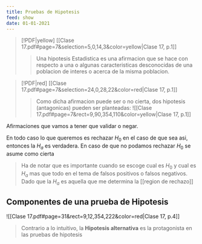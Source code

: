 ```yaml
---
title: Pruebas de Hipotesis
feed: show
date: 01-01-2021
---
```


> [!PDF|yellow] [[Clase 17.pdf#page=7&selection=5,0,14,3&color=yellow|Clase 17, p.1]]
> > Una hipotesis Estadistica es una afirmacion que se hace con respecto a una o algunas caracteristicas desconocidas de una poblacion de interes o acerca de la misma poblacion.


> [!PDF|red] [[Clase 17.pdf#page=7&selection=24,0,28,22&color=red|Clase 17, p.1]]
> > Como dicha afirmacion puede ser o no cierta, dos hipotesis (antagonicas) pueden ser planteadas:
![[Clase 17.pdf#page=7&rect=9,90,354,110&color=yellow|Clase 17, p.1]]

Afirmaciones que vamos a tener que validar o negar. 

En todo caso lo que queremos es rechazar $H_0$ en el caso de que sea asi, entonces la $H_a$ es verdadera. En caso de que no podamos rechazar $H_0$ se asume como cierta

> Ha de notar que es importante cuando se escoge cual es $H_0$ y cual es $H_a$ mas que todo en el tema de falsos positivos o falsos negativos. Dado que la $H_a$ es aquella que me determina la [[region de rechazo]]

## Componentes de una prueba de Hipotesis
![[Clase 17.pdf#page=31&rect=9,12,354,222&color=red|Clase 17, p.4]]

> Contrario a lo intuitivo, la **Hipotesis alternativa** es la protagonista en las pruebas de hipotesis



